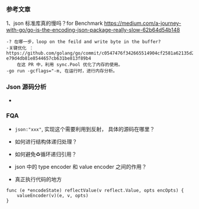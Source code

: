 ### 参考文章

1、json 标准库真的慢吗？for Benchmark
https://medium.com/a-journey-with-go/go-is-the-encoding-json-package-really-slow-62b64d54b148

    -? 在哪一步，loop on the feild and write byte in the buffer?
    -关键优化 ： https://github.com/golang/go/commit/c0547476f342665514904cf2581a62135d2366c3#diff-e79d4db81e8544657cb631be813f89b4
        在这 PR 中，利用 sync.Pool 优化了内存的使用。
    -go run -gcflags="-m, 在运行时，进行内存分析。

### Json 源码分析
- 


### FQA
- `json:"xxx"`, 实现这个需要利用到反射， 具体的源码在哪里？
- 如何进行结构体递归处理？
- 如何避免♻️循环递归引用？
- json 中的 type encoder 和 value encoder 之间的作用？

- 真正执行代码的地方
```
func (e *encodeState) reflectValue(v reflect.Value, opts encOpts) {
	valueEncoder(v)(e, v, opts)
}
```